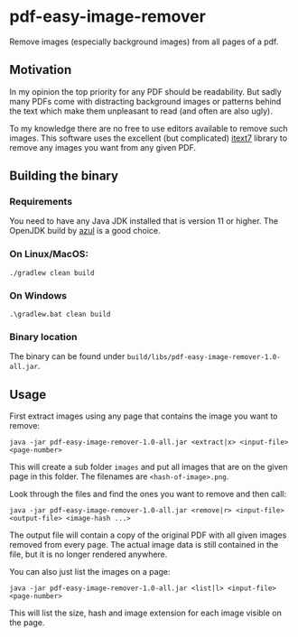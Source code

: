 # pdf-easy-image-remover

Remove images (especially background images) from all pages of a pdf.

## Motivation

In my opinion the top priority for any PDF should be readability. But sadly many PDFs come
with distracting background images or patterns behind the text which make them unpleasant
to read (and often are also ugly).

To my knowledge there are no free to use editors available to remove such images. This
software uses the excellent (but complicated) [itext7](https://github.com/itext/itext7) library
to remove any images you want from any given PDF.

## Building the binary

### Requirements

You need to have any Java JDK installed that is version 11 or higher.
The OpenJDK build by [azul](https://www.azul.com/downloads/?package=jdk#download-openjdk) is a good choice.

### On Linux/MacOS:

```
./gradlew clean build
```

### On Windows

```
.\gradlew.bat clean build
```

### Binary location

The binary can be found under `build/libs/pdf-easy-image-remover-1.0-all.jar`.

## Usage

First extract images using any page that contains the image you want to remove:

```
java -jar pdf-easy-image-remover-1.0-all.jar <extract|x> <input-file> <page-number>
```

This will create a sub folder `images` and put all images that are on the given
page in this folder. The filenames are `<hash-of-image>.png`.

Look through the files and find the ones you want to remove and then call:

```
java -jar pdf-easy-image-remover-1.0-all.jar <remove|r> <input-file> <output-file> <image-hash ...>
```

The output file will contain a copy of the original PDF with all given images removed from every page.
The actual image data is still contained in the file, but it is no longer rendered anywhere.

You can also just list the images on a page:

```
java -jar pdf-easy-image-remover-1.0-all.jar <list|l> <input-file> <page-number>
```

This will list the size, hash and image extension for each image visible on the page.
